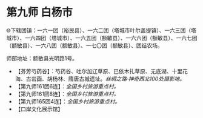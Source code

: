 # 第九师 白杨市  
🌐下辖团镇：一六一团（裕民县）、一六二团（塔城市叶尔盖提镇）、一六三团（塔城市）、一六四团（塔城市）、一六五团（额敏县）、一六六团（额敏县）、一六七团（额敏县）、一六八团（额敏县）、一七〇团（额敏县）、团结农场。  

师部地址：额敏县光明路1号。  

* 【芬芳芍药谷】：芍药谷、吐尔加辽草原、巴依木扎草原、无底湖、十里花海、古岩画、胡杨林、隋唐古城遗址。*丝绸之路·神奇西北100处摄影地。*  
* 【第九师161团6连】：*全国乡村旅游重点村。*  
* 【第九师161团8连】：*全国乡村旅游重点村。*  
* 【第九师165团4连】：*全国乡村旅游重点村。*  
* 【口岸文化展示馆】  
